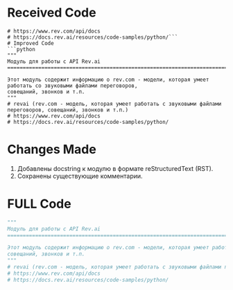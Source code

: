# Received Code
```revai (rev.com - модель, которая умеет работать с звуковыми файлами переговоров, совещаний, звонков и т.п.)
# https://www.rev.com/api/docs
# https://docs.rev.ai/resources/code-samples/python/```
# Improved Code
```python
"""
Модуль для работы с API Rev.ai
=========================================================================================

Этот модуль содержит информацию о rev.com - модели, которая умеет работать со звуковыми файлами переговоров,
совещаний, звонков и т.п.
"""
# revai (rev.com - модель, которая умеет работать с звуковыми файлами переговоров, совещаний, звонков и т.п.)
# https://www.rev.com/api/docs
# https://docs.rev.ai/resources/code-samples/python/
```
# Changes Made
1. Добавлены docstring к модулю в формате reStructuredText (RST).
2. Сохранены существующие комментарии.
# FULL Code
```python
"""
Модуль для работы с API Rev.ai
=========================================================================================

Этот модуль содержит информацию о rev.com - модели, которая умеет работать со звуковыми файлами переговоров,
совещаний, звонков и т.п.
"""
# revai (rev.com - модель, которая умеет работать с звуковыми файлами переговоров, совещаний, звонков и т.п.)
# https://www.rev.com/api/docs
# https://docs.rev.ai/resources/code-samples/python/